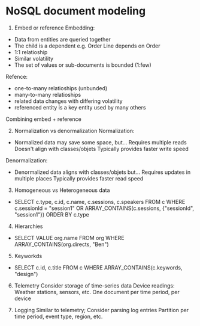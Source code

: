 # NoSQL document modeling

1) Embed or reference
Embedding:
- Data from entities are queried together
- The child is a dependent e.g. Order Line depends on Order
- 1:1 relatioship
- Similar volatility
- The set of values or sub-documents is bounded (1:few)

Refence:
- one-to-many relatioships (unbunded)
- many-to-many relatioships
- related data changes with differing volatility
- referenced entity is a key entity used by many others

Combining embed + reference

2) Normalization vs denormalization
Normalization:
- Normalized data may save some space, but...
  Requires multiple reads
  Doesn't align with classes/objets
  Typically provides faster write speed
  
Denormalization:
- Denormalized data aligns with classes/objets but...
  Requires updates in multiple places
  Typically provides faster read speed
  
3) Homogeneous vs Heterogeneous data
- SELECT c.type, c.id, c.name, c.sessions, c.speakers 
  FROM c
  WHERE c.sessionId = "session1"
  OR ARRAY_CONTAINS(c.sessions, {"sessionId", "session1"})
  ORDER BY c.type
 
4) Hierarchies
- SELECT VALUE org.name FROM org WHERE ARRAY_CONTAINS(org.directs, "Ben")

5) Keyworkds
- SELECT c.id, c.title FROM c WHERE ARRAY_CONTAINS(c.keywords, "design")

6) Telemetry
Consider storage of time-series data
  Device readings: Weather stations, sensors, etc.
  One document per time period, per device

7) Logging
Similar to telemetry; Consider parsing log entries
Partition per time period, event type, region, etc.
